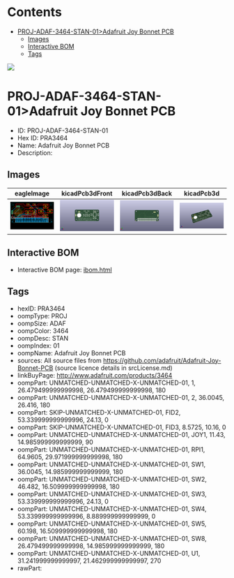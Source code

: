 



Contents
========

* [PROJ-ADAF-3464-STAN-01>Adafruit Joy Bonnet PCB](#proj-adaf-3464-stan-01adafruit-joy-bonnet-pcb)
	* [Images](#images)
	* [Interactive BOM](#interactive-bom)
	* [Tags](#tags)
  
![][im]
# PROJ-ADAF-3464-STAN-01>Adafruit Joy Bonnet PCB

- ID: PROJ-ADAF-3464-STAN-01
- Hex ID: PRA3464
- Name: Adafruit Joy Bonnet PCB
- Description: 

## Images
  
  

|eagleImage|kicadPcb3dFront|kicadPcb3dBack|kicadPcb3d|
| :---: | :---: | :---: | :---: |
|[![eagleImage](eagleImage_140.png)](eagleImage_600.png)|[![kicadPcb3dFront](kicadPcb3dFront_140.png)](kicadPcb3dFront_600.png)|[![kicadPcb3dBack](kicadPcb3dBack_140.png)](kicadPcb3dBack_600.png)|[![kicadPcb3d](kicadPcb3d_140.png)](kicadPcb3d_600.png)|

## Interactive BOM

- Interactive BOM page: [ibom.html](kicad/bom/ibom.html)

## Tags

- hexID: PRA3464
- oompType: PROJ
- oompSize: ADAF
- oompColor: 3464
- oompDesc: STAN
- oompIndex: 01
- oompName: Adafruit Joy Bonnet PCB
- sources: All source files from https://github.com/adafruit/Adafruit-Joy-Bonnet-PCB (source licence details in srcLicense.md)
- linkBuyPage: http://www.adafruit.com/products/3464
- oompPart: UNMATCHED-UNMATCHED-X-UNMATCHED-01, 1, 26.479499999999998, 26.479499999999998, 180
- oompPart: UNMATCHED-UNMATCHED-X-UNMATCHED-01, 2, 36.0045, 26.416, 180
- oompPart: SKIP-UNMATCHED-X-UNMATCHED-01, FID2, 53.339999999999996, 24.13, 0
- oompPart: SKIP-UNMATCHED-X-UNMATCHED-01, FID3, 8.5725, 10.16, 0
- oompPart: UNMATCHED-UNMATCHED-X-UNMATCHED-01, JOY1, 11.43, 14.985999999999999, 90
- oompPart: UNMATCHED-UNMATCHED-X-UNMATCHED-01, RPI1, 64.9605, 29.971999999999998, 180
- oompPart: UNMATCHED-UNMATCHED-X-UNMATCHED-01, SW1, 36.0045, 14.985999999999999, 180
- oompPart: UNMATCHED-UNMATCHED-X-UNMATCHED-01, SW2, 46.482, 16.509999999999998, 180
- oompPart: UNMATCHED-UNMATCHED-X-UNMATCHED-01, SW3, 53.339999999999996, 24.13, 0
- oompPart: UNMATCHED-UNMATCHED-X-UNMATCHED-01, SW4, 53.339999999999996, 8.889999999999999, 0
- oompPart: UNMATCHED-UNMATCHED-X-UNMATCHED-01, SW5, 60.198, 16.509999999999998, 180
- oompPart: UNMATCHED-UNMATCHED-X-UNMATCHED-01, SW8, 26.479499999999998, 14.985999999999999, 180
- oompPart: UNMATCHED-UNMATCHED-X-UNMATCHED-01, U1, 31.241999999999997, 21.462999999999997, 270
- rawPart: 



[im]: kicadPcb3d_450.png
